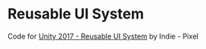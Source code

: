 # Reusable UI System

Code for [Unity 2017 - Reusable UI System](https://www.youtube.com/playlist?list=PL5V9qxkY_RnJAZUTVXewQrJWbb5B7IU8y) by Indie - Pixel

